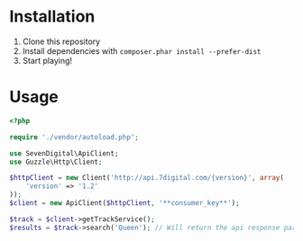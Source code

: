 Installation
============

1. Clone this repository
2. Install dependencies with `composer.phar install --prefer-dist`
3. Start playing!

Usage
=====

```php
<?php

require './vendor/autoload.php';

use SevenDigital\ApiClient;
use Guzzle\Http\Client;

$httpClient = new Client('http://api.7digital.com/{version}', array(
    'version' => '1.2'
));
$client = new ApiClient($httpClient, '**consumer_key**');

$track = $client->getTrackService();
$results = $track->search('Queen'); // Will return the api response parsed inside a SimpleXMLElement object
```
